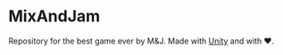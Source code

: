# MixAndJam
Repository for the best game ever by M&J. Made with [Unity](https://unity.com) and with ❤.